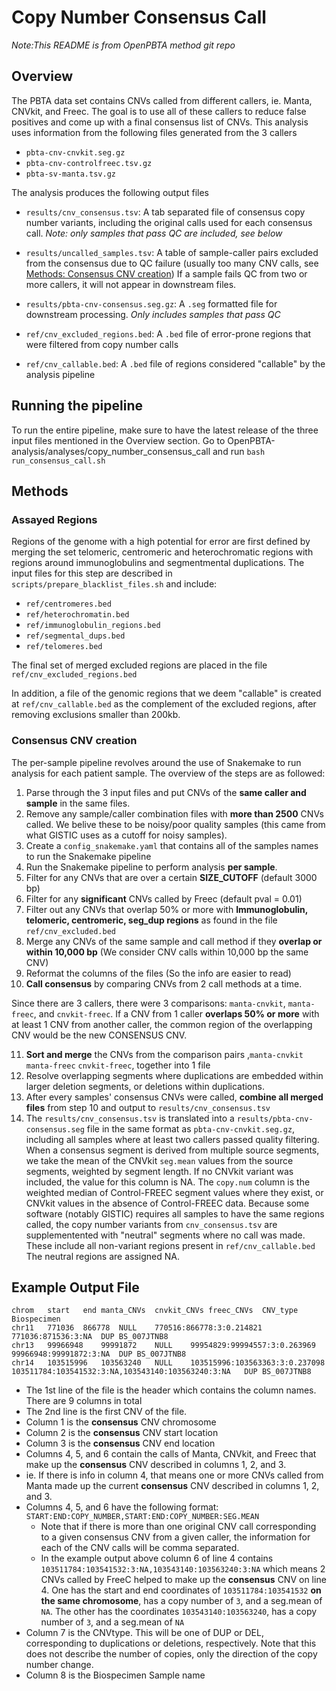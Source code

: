 # Copy Number Consensus Call

*Note:This README is from OpenPBTA method git repo*

## Overview

The PBTA data set contains CNVs called from different callers, ie. Manta, CNVkit, and Freec. 
The goal is to use all of these callers to reduce false positives and come up with a final consensus list of CNVs.
This analysis uses information from the following files generated from the 3 callers

* `pbta-cnv-cnvkit.seg.gz`
* `pbta-cnv-controlfreec.tsv.gz`
* `pbta-sv-manta.tsv.gz`

The analysis produces the following output files

* `results/cnv_consensus.tsv`:  A tab separated file of consensus copy number variants, including the original calls used for each consensus call.
  *Note: only samples that pass QC are included, see below*
* `results/uncalled_samples.tsv`: A table of sample-caller pairs excluded from the consensus due to QC failure (usually too many CNV calls, see [Methods: Consensus CNV creation](#consensus-cnv-creation)) If a sample fails QC from two or more callers, it will not appear in downstream files.
* `results/pbta-cnv-consensus.seg.gz`: A `.seg` formatted file for downstream processing. *Only includes samples that pass QC*

* `ref/cnv_excluded_regions.bed`: A `.bed` file of error-prone regions that were filtered from copy number calls
* `ref/cnv_callable.bed`: A `.bed` file of regions considered "callable" by the analysis pipeline

## Running the pipeline

To run the entire pipeline, make sure to have the latest release of the three input files mentioned in the Overview section.
Go to OpenPBTA-analysis/analyses/copy_number_consensus_call and run `bash run_consensus_call.sh`

## Methods

### Assayed Regions

Regions of the genome with a high potential for error are first defined by merging the set telomeric, centromeric and heterochromatic regions with regions around immunoglobulins and segmentmental duplications.
The input files for this step are described in `scripts/prepare_blacklist_files.sh` and include:

* `ref/centromeres.bed`
* `ref/heterochromatin.bed`
* `ref/immunoglobulin_regions.bed`
* `ref/segmental_dups.bed`
* `ref/telomeres.bed`

The final set of merged excluded regions are placed in the file `ref/cnv_excluded_regions.bed`

In addition, a file of the genomic regions that we deem "callable" is created at `ref/cnv_callable.bed` as the complement of the excluded regions, after removing exclusions smaller than 200kb.

### Consensus CNV creation

The per-sample pipeline revolves around the use of Snakemake to run analysis for each patient sample. The overview of the steps are as followed:

1) Parse through the 3 input files and put CNVs of the **same caller and sample** in the same files.
2) Remove any sample/caller combination files with **more than 2500** CNVs called.
   We belive these to be noisy/poor quality samples (this came from what GISTIC uses as a cutoff for noisy samples).
3) Create a `config_snakemake.yaml` that contains all of the samples names to run the Snakemake pipeline
4) Run the Snakemake pipeline to perform analysis **per sample**. 
5) Filter for any CNVs that are over a certain **SIZE_CUTOFF** (default 3000 bp)
6) Filter for any **significant** CNVs called by Freec (default pval = 0.01)
7) Filter out any CNVs that overlap 50% or more with **Immunoglobulin, telomeric, centromeric, seg_dup regions** as found in the file `ref/cnv_excluded.bed`
8) Merge any CNVs of the same sample and call method if they **overlap or within 10,000 bp** (We consider CNV calls within 10,000 bp the same CNV)
9) Reformat the columns of the files (So the info are easier to read)
10) **Call consensus** by comparing CNVs from 2 call methods at a time. 

Since there are 3 callers, there were 3 comparisons: `manta-cnvkit`, `manta-freec`, and `cnvkit-freec`. If a CNV from 1 caller **overlaps 50% or more** with at least 1 CNV from another caller, the common region of the overlapping CNV would be the new CONSENSUS CNV.

11) **Sort and merge** the CNVs from the comparison pairs ,`manta-cnvkit` `manta-freec` `cnvkit-freec`, together into 1 file
12) Resolve overlapping segments where duplications are embedded within larger deletion segments, or deletions within duplications.
13) After every samples' consensus CNVs were called, **combine all merged files** from step 10 and output to `results/cnv_consensus.tsv`
14) The `results/cnv_consensus.tsv` is translated into a `results/pbta-cnv-consensus.seg` file in the same format as `pbta-cnv-cnvkit.seg.gz`, including all samples where at least two callers passed quality filtering.
When a consensus segment is derived from multiple source segments, we take the mean of the CNVkit `seg.mean` values from the source segments, weighted by segment length.
If no CNVkit variant was included, the value for this column is NA.
The `copy.num` column is the weighted median of Control-FREEC segment values where they exist, or CNVkit values in the absence of Control-FREEC data.
Because some software (notably GISTIC) requires all samples to have the same regions called, the copy number variants from `cnv_consensus.tsv` are supplementented with "neutral" segments where no call was made.
These include all non-variant regions present in `ref/cnv_callable.bed`
The neutral regions are assigned NA.

## Example Output File

```
chrom	start	end	manta_CNVs	cnvkit_CNVs	freec_CNVs	CNV_type	Biospecimen
chr11	771036	866778	NULL	770516:866778:3:0.214821	771036:871536:3:NA	DUP	BS_007JTNB8
chr13	99966948	99991872	NULL	99954829:99994557:3:0.263969	99966948:99991872:3:NA	DUP	BS_007JTNB8
chr14	103515996	103563240	NULL	103515996:103563363:3:0.237098	103511784:103541532:3:NA,103543140:103563240:3:NA	DUP	BS_007JTNB8
```
* The 1st line of the file is the header which contains the column names. There are 9 columns in total
* The 2nd line is the first CNV of the file.
* Column 1 is the **consensus** CNV chromosome
* Column 2 is the **consensus** CNV start location
* Column 3 is the **consensus** CNV end location
* Columns 4, 5, and 6 contain the calls of Manta, CNVkit, and Freec that make up the **consensus** CNV described in columns 1, 2, and 3. 
* ie. If there is info in column 4, that means one or more CNVs called from Manta made up the current **consensus** CNV described in columns 1, 2, and 3. 
* Columns 4, 5, and 6 have the following format: `START:END:COPY_NUMBER,START:END:COPY_NUMBER:SEG.MEAN`
  * Note that if there is more than one original CNV call corresponding to a given consensus CNV from a given caller, the information for each of the CNV calls will be comma separated.
  * In the example output above column 6 of line 4 contains `103511784:103541532:3:NA,103543140:103563240:3:NA` which means 2 CNVs called by FreeC helped to make up the **consensus** CNV on line 4. 
One has the start and end coordinates of `103511784:103541532` **on the same chromosome**, has a copy number of `3`, and a seg.mean of `NA`. The other has the coordinates `103543140:103563240`, has a copy number of `3`, and a seg.mean of `NA`
* Column 7 is the CNVtype. This will be one of DUP or DEL, corresponding to duplications or deletions, respectively. Note that this does not describe the number of copies, only the direction of the copy number change.
* Column 8 is the Biospecimen Sample name
